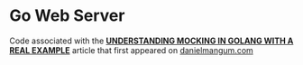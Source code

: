 # Go Web Server

Code associated with the [**UNDERSTANDING MOCKING IN GOLANG WITH A REAL EXAMPLE**](https://danielmangum.com/posts/understanding-mocking-in-golang-real-example/) article that first appeared on [danielmangum.com](https://danielmangum.com/)